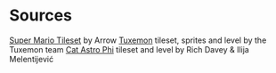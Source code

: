# Sources


[Super Mario Tileset](http://rmrk.net/index.php?topic=37002.0) by Arrow
[Tuxemon](https://github.com/Tuxemon/Tuxemon) tileset, sprites and level by the Tuxemon team
[Cat Astro Phi](http://www.photonstorm.com/games/cat-astro-phi) tileset and level by Rich Davey & Ilija Melentijević 